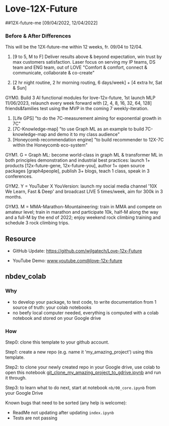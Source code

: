 # Love-12X-Future


##12X-future-me [09/04/2022, 12/04/2022] 


### Before & After Differences

This will be the 12X-future-me within 12 weeks, fr. 09/04 to 12/04. 

1. [9 to 5, M to F] Deliver results above & beyond expectation, win trust by max customers satisfaction. Laser focus on serving my IP teams, DS team and ENG team, out of LOVE "Comfort & comfort, connect & communicate, collaborate & co-create" 

2. [2 hr night routine, 2 hr morning routing, 6 days/week] + [4 extra hr, Sat & Sun] 

GYM0. Build 3 AI functional modules for love-12x-future, 1st launch MLP 11/06/2023, relaunch every week forward with [2, 4, 8, 16, 32, 64, 128] friends&families test using the MVP in the coming 7 weekly-iteration.
  1. [Life GPS] "to do the 7C-measurement aiming for exponential growth in 7C"
  1. [7C-Knowledge-map] "to use Graph ML as an example to build 7C-knowledge-map and demo it to my class audience"
  1. [Honeycomb recommendation engine] "to build recommender to 12X-7C within the Honeycomb eco-system"
 
GYM1. G = Graph ML: become world-class in graph ML & transformer ML in both principles demonstration and industrial best practices: launch 1+ products [12x-future-gene, 12x-future-you], author 1+ open source packages [graph4people], publish 3+ blogs, teach 1 class, speak in 3 conferences. 

GYM2. Y = YouTuber X YouVersion:  launch my social media channel '10X We Learn, Fast & Deep' and broadcast LIVE 5 times/week, aim for 300k in 3 months. 

GYM3. M = MMA-Marathon-Mountaineering:  train in MMA and compete on amateur level; train in marathon and participate 10k, half-M along the way and a full-M by the end of 2022; enjoy weekend rock climbing training and schedule 3 rock climbing trips.

## Resource

- GitHub Update: https://github.com/wjlgatech/Love-12x-Future

- YouTube Demo: www.youtube.com@love-12x-future


## nbdev_colab

### Why
- to develop your package, to test code, to write documentation from 1 source of truth: your colab notebooks
- no beefy local computer needed, everything is computed with a colab notebook and stored on your Google drive

### How

Step0: clone this template to your github account.

Step1: create a new repo (e.g. name it 'my_amazing_project') using this template. 

Step2: to clone your newly created repo in your Google drive, use colab to open this notebook [git_clone_my_amazing_project_to_gdrive.ipynb](https://github.com/wjlgatech/nbdev_colab/blob/master/git_clone_my_amazing_project_to_gdrive.ipynb) and run it through.

Step3: to learn what to do next, start at notebook `nb/00_core.ipynb` from your Google Drive


Known bugs that need to be sorted (any help is welcome):

* ReadMe not updating after updating `index.ipynb`
* Tests are not passing


